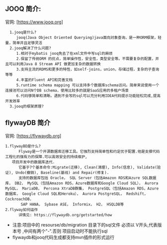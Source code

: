 ## JOOQ 简介:
官网: [https://www.jooq.org] 
```
  1.jooq是什么?
     jooq(Java Object Oriented Querying)java面向对象查询，是一种ORM框架，轻量，简单并且足够灵活
  2.jooq解决了什么问题?
     1.相对于mybatis jooq免去了在xml文件中写sql的麻烦
     2.保留了传统ORM 的优点，简单操作性，安全性，类型安全等。不需要复杂的配置，并且可以利用Java 8 Stream API 做更加复杂的数据转换
     3.支持主流的RDMS和更多的特性，如self-joins，union，存储过程，复杂的子查询等等
     4.丰富的Fluent API和完善文档
     5.runtime schema mapping 可以支持多个数据库schema访问。简单来说使用一个连接池可以访问N个DB schema，使用比较多的就是SaaS应用的多租户场景
     6.代码够简单和清晰。遇到不会写的sql可以充分利用IDEA代码提示功能轻松完成,提高开发效率
  3.jooq的框架原理?
```
## flywayDB 简介
  官网: [https://flywaydb.org] 
  ```$xslt
  1.flywayBD是什么?
        Flyway是一个开源数据库迁移工具。它强烈支持简单性和约定优于配置.他是支撑代码工程化的强有力的保障.可以高效安全的持续维护,
     项目开发中的数据库迭代.
        它基于7个基本命令:Migrate(迁移), Clean(清理), Info(信息), Validate(验证), Undo(撤销), Baseline(基线) and Repair(修复).
        支持的数据库包括 Oracle， SQL Server（包括Amazon RDS和Azure SQL数据库， DB2， MySQL（包括Amazon RDS，Azure数据库和Google Cloud SQL）， Aurora MySQL， MariaDB， Percona XtraDB群集， PostgreSQL（包括Amazon RDS，Azure数据库， Google Cloud SQL和Heroku）， Aurora PostgreSQL， Redshift， CockroachDB，
         SAP HANA， Sybase ASE， Informix， H2， HSQLDB等
  2.flyway如何运作 
        详情见: https://flywaydb.org/getstarted/how  
  ```
  * 注意:项目中的 resourse/db/migration 目录下的sql文件 必须以 V开头,代表版本号 ,中间有两个"-".否则
  项目启动时不能执行sql 
  * flywaydb和jooq代码生成都支持mvn插件的形式运行